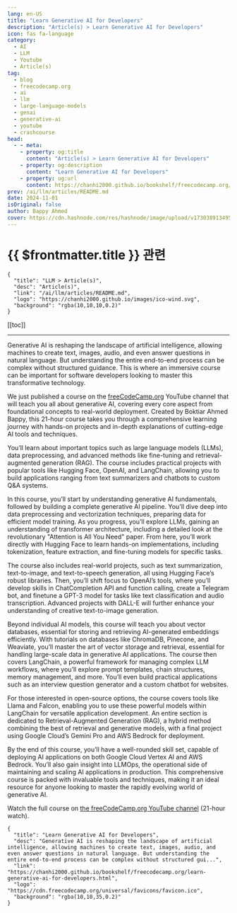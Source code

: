 ```yaml
---
lang: en-US
title: "Learn Generative AI for Developers"
description: "Article(s) > Learn Generative AI for Developers"
icon: fas fa-language
category:
  - AI
  - LLM
  - Youtube
  - Article(s)
tag:
  - blog
  - freecodecamp.org
  - ai
  - llm
  - large-language-models
  - genai
  - generative-ai
  - youtube
  - crashcourse
head:
  - - meta:
    - property: og:title
      content: "Article(s) > Learn Generative AI for Developers"
    - property: og:description
      content: "Learn Generative AI for Developers"
    - property: og:url
      content: https://chanhi2000.github.io/bookshelf/freecodecamp.org/learn-generative-ai-for-developers.html
prev: /ai/llm/articles/README.md
date: 2024-11-01
isOriginal: false
author: Bappy Ahmed
cover: https://cdn.hashnode.com/res/hashnode/image/upload/v1730389134951/ded0d27f-ffba-4f33-aa77-cce2eb4a28e0.png
---
```


# {{ $frontmatter.title }} 관련

```component VPCard
{
  "title": "LLM > Article(s)",
  "desc": "Article(s)",
  "link": "/ai/llm/articles/README.md",
  "logo": "https://chanhi2000.github.io/images/ico-wind.svg",
  "background": "rgba(10,10,10,0.2)"
}
```

[[toc]]

---

<SiteInfo
  name="Learn Generative AI for Developers"
  desc="Generative AI is reshaping the landscape of artificial intelligence, allowing machines to create text, images, audio, and even answer questions in natural language. But understanding the entire end-to-end process can be complex without structured gui..."
  url="https://freecodecamp.org/news/learn-generative-ai-for-developers"
  logo="https://cdn.freecodecamp.org/universal/favicons/favicon.ico"
  preview="https://cdn.hashnode.com/res/hashnode/image/upload/v1730389134951/ded0d27f-ffba-4f33-aa77-cce2eb4a28e0.png"/>

Generative AI is reshaping the landscape of artificial intelligence, allowing machines to create text, images, audio, and even answer questions in natural language. But understanding the entire end-to-end process can be complex without structured guidance. This is where an immersive course can be important for software developers looking to master this transformative technology.

We just published a course on the [<FontIcon icon="fa-brands fa-free-code-camp"/>freeCodeCamp.org](http://freeCodeCamp.org) YouTube channel that will teach you all about generative AI, covering every core aspect from foundational concepts to real-world deployment. Created by Boktiar Ahmed Bappy, this 21-hour course takes you through a comprehensive learning journey with hands-on projects and in-depth explanations of cutting-edge AI tools and techniques.

You’ll learn about important topics such as large language models (LLMs), data preprocessing, and advanced methods like fine-tuning and retrieval-augmented generation (RAG). The course includes practical projects with popular tools like Hugging Face, OpenAI, and LangChain, allowing you to build applications ranging from text summarizers and chatbots to custom Q&A systems.

In this course, you’ll start by understanding generative AI fundamentals, followed by building a complete generative AI pipeline. You'll dive deep into data preprocessing and vectorization techniques, preparing data for efficient model training. As you progress, you’ll explore LLMs, gaining an understanding of transformer architecture, including a detailed look at the revolutionary "Attention is All You Need" paper. From here, you’ll work directly with Hugging Face to learn hands-on implementations, including tokenization, feature extraction, and fine-tuning models for specific tasks.

The course also includes real-world projects, such as text summarization, text-to-image, and text-to-speech generation, all using Hugging Face’s robust libraries. Then, you’ll shift focus to OpenAI’s tools, where you’ll develop skills in ChatCompletion API and function calling, create a Telegram bot, and finetune a GPT-3 model for tasks like text classification and audio transcription. Advanced projects with DALL-E will further enhance your understanding of creative text-to-image generation.

Beyond individual AI models, this course will teach you about vector databases, essential for storing and retrieving AI-generated embeddings efficiently. With tutorials on databases like ChromaDB, Pinecone, and Weaviate, you’ll master the art of vector storage and retrieval, essential for handling large-scale data in generative AI applications. The course then covers LangChain, a powerful framework for managing complex LLM workflows, where you’ll explore prompt templates, chain structures, memory management, and more. You’ll even build practical applications such as an interview question generator and a custom chatbot for websites.

For those interested in open-source options, the course covers tools like Llama and Falcon, enabling you to use these powerful models within LangChain for versatile application development. An entire section is dedicated to Retrieval-Augmented Generation (RAG), a hybrid method combining the best of retrieval and generative models, with a final project using Google Cloud’s Gemini Pro and AWS Bedrock for deployment.

By the end of this course, you’ll have a well-rounded skill set, capable of deploying AI applications on both Google Cloud Vertex AI and AWS Bedrock. You’ll also gain insight into LLMOps, the operational side of maintaining and scaling AI applications in production. This comprehensive course is packed with invaluable tools and techniques, making it an ideal resource for anyone looking to master the rapidly evolving world of generative AI.

Watch the full course on [<FontIcon icon="fa-brands fa-youtube"/>the freeCodeCamp.org YouTube channel](https://youtu.be/F0GQ0l2NfHA) (21-hour watch).

<VidStack src="youtube/F0GQ0l2NfHA" />

<!-- TODO: add ARTICLE CARD -->
```component VPCard
{
  "title": "Learn Generative AI for Developers",
  "desc": "Generative AI is reshaping the landscape of artificial intelligence, allowing machines to create text, images, audio, and even answer questions in natural language. But understanding the entire end-to-end process can be complex without structured gui...",
  "link": "https://chanhi2000.github.io/bookshelf/freecodecamp.org/learn-generative-ai-for-developers.html",
  "logo": "https://cdn.freecodecamp.org/universal/favicons/favicon.ico",
  "background": "rgba(10,10,35,0.2)"
}
```
